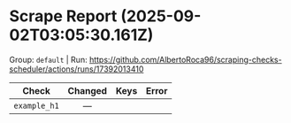 # Scrape Report (2025-09-02T03:05:30.161Z)

Group: `default`  |  Run: https://github.com/AlbertoRoca96/scraping-checks-scheduler/actions/runs/17392013410

| Check | Changed | Keys | Error |
|---|:---:|:--|:--|
| `example_h1` | — |  |  |
